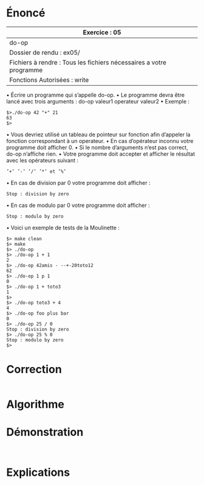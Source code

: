 # Énoncé

| Exercice : 05                                                       |
| ------------------------------------------------------------------- |
| do-op                                                               |
| Dossier de rendu : ex05/                                            |
| Fichiers à rendre : Tous les fichiers nécessaires a votre programme |
| Fonctions Autorisées : write                                        |
• Écrire un programme qui s’appelle do-op.
• Le programme devra être lancé avec trois arguments : do-op valeur1 operateur
valeur2
• Exemple :
```
$>./do-op 42 "+" 21
63
$>
```
• Vous devriez utilisé un tableau de pointeur sur fonction afin d’appeler la fonction correspondant à un operateur.
• En cas d’opérateur inconnu votre programme doit afficher 0.
• Si le nombre d’arguments n’est pas correct, do-op n’affiche rien.
• Votre programme doit accepter et afficher le résultat avec les opérateurs suivant :
```
’+’ ’-’ ’/’ ’*’ et ’%’
```
• En cas de division par 0 votre programme doit afficher :
```
Stop : division by zero
```
• En cas de modulo par 0 votre programme doit afficher :
```
Stop : modulo by zero
```
• Voici un exemple de tests de la Moulinette :
```
$> make clean
$> make
$> ./do-op
$> ./do-op 1 + 1
2
$> ./do-op 42amis - --+-20toto12
62
$> ./do-op 1 p 1
0
$> ./do-op 1 + toto3
1
$>
$> ./do-op toto3 + 4
4
$> ./do-op foo plus bar
0
$> ./do-op 25 / 0
Stop : division by zero
$> ./do-op 25 % 0
Stop : modulo by zero
$>
```
# Correction

```C

```
# Algorithme

# Démonstration

```C

```

```

```
# Explications
